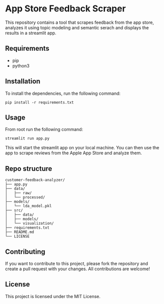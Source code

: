 # App Store Feedback Scraper

This repository contains a tool that scrapes feedback from the app store, analyzes it using topic modeling and semantic serach and displays the results in a streamlit app.

## Requirements

- pip
- python3

## Installation

To install the dependencies, run the following command:

```
pip install -r requirements.txt
```

## Usage

From root run the following command:

```
streamlit run app.py
```

This will start the streamlit app on your local machine. You can then use the app to scrape reviews from the Apple App Store and analyze them.

## Repo structure

```
customer-feedback-analyzer/
├── app.py
├── data/
│   ├── raw/
│   └── processed/
├── models/
│   └── lda_model.pkl
├── src/
│   ├── data/
│   ├── models/
│   └── visualization/
├── requirements.txt
├── README.md
└── LICENSE
```

## Contributing
If you want to contribute to this project, please fork the repository and create a pull request with your changes. All contributions are 
welcome!

## License
This project is licensed under the MIT License.
